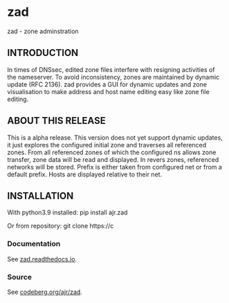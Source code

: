 # zad

zad - zone adminstration

## INTRODUCTION

In times of DNSsec, edited zone files interfere with resigning activities of
the nameserver. To avoid inconsistency, zones are maintained by dynamic update
(RFC 2136).
zad provides a GUI for dynamic updates and zone visualisation to make address
and host name editing easy like zone file editing.
 
## ABOUT THIS RELEASE

This is a alpha release.
This version does not yet support dynamic updates,
it just explores the configured initial zone and traverses all referenced
zones. From all referenced zones of which the configured ns allows zone
transfer, zone data will be read and displayed.
In revers zones, referenced networks will be stored.
Prefix is either taken from configured net or from a default prefix.
Hosts are displayed relative to their net.

## INSTALLATION

With python3.9 installed:
pip install ajr.zad

Or from repository:
git clone https://c
### Documentation

See [zad.readthedocs.io](https://zad.readthedocs.io).

### Source

See [codeberg.org/ajr/zad](https://codeberg.org/ajr/zad).


